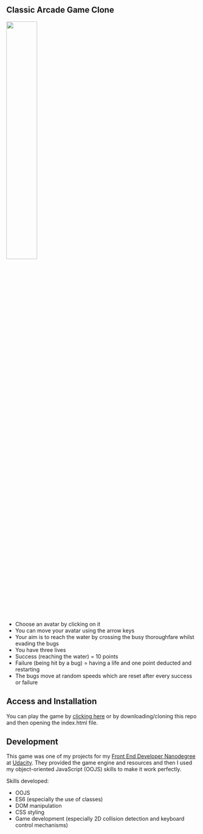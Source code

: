 ## Classic Arcade Game Clone 

<img src="https://github.com/wlabi/Classic-Arcade-Game-Clone-Udacity-FEND/blob/master/images/Classic%20arcade%20game.png" width="40%" height="40%">

- Choose an avatar by clicking on it
- You can move your avatar using the arrow keys
- Your aim is to reach the water by crossing the busy thoroughfare whilst evading the bugs
- You have three lives
- Success (reaching the water) = 10 points
- Failure (being hit by a bug) = having a life and one point deducted and restarting
- The bugs move at random speeds which are reset after every success or failure

## Access and Installation

You can play the game by [clicking here][1] or by downloading/cloning this repo and then opening the index.html file.

## Development

This game was one of my projects for my [Front End Developer Nanodegree][2] at [Udacity][3]. They provided the game engine and resources and then I used my object-oriented JavaScript (OOJS) skills to make it work perfectly.

Skills developed:

- OOJS
- ES6 (especially the use of classes)
- DOM manipulation
- CSS styling
- Game development (especially 2D collision detection and keyboard control mechanisms)

[1]:https://eu.udacity.com/course/front-end-web-developer-nanodegree--nd001
[2]:https://eu.udacity.com/course/front-end-web-developer-nanodegree--nd001
[3]:https://eu.udacity.com/
